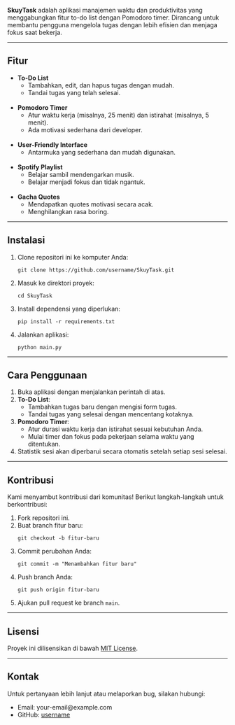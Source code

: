 <p><strong>SkuyTask</strong> adalah aplikasi manajemen waktu dan produktivitas yang menggabungkan fitur to-do list dengan Pomodoro timer. Dirancang untuk membantu pengguna mengelola tugas dengan lebih efisien dan menjaga fokus saat bekerja.</p>

<hr>

<h2>Fitur</h2>
<ul>
    <li><strong>To-Do List</strong>
        <ul>
            <li>Tambahkan, edit, dan hapus tugas dengan mudah.</li>
            <li>Tandai tugas yang telah selesai.</li>
        </ul>
    </li>
    <br>
    <li><strong>Pomodoro Timer</strong>
        <ul>
            <li>Atur waktu kerja (misalnya, 25 menit) dan istirahat (misalnya, 5 menit).</li>
            <li>Ada motivasi sederhana dari developer.</li>
        </ul>
    </li>
    <br>
    <li><strong>User-Friendly Interface</strong>
        <ul>
            <li>Antarmuka yang sederhana dan mudah digunakan.</li>
        </ul>
    </li>
    <br>
    <li><strong>Spotify Playlist</strong>
        <ul>
            <li>Belajar sambil mendengarkan musik.</li>
            <li>Belajar menjadi fokus dan tidak ngantuk.</li>
        </ul>
    </li>
    <br>
     <li><strong>Gacha Quotes</strong>
        <ul>
            <li>Mendapatkan quotes motivasi secara acak.</li>
            <li>Menghilangkan rasa boring.</li>
        </ul>
    </li>
</ul>

<hr>

<h2>Instalasi</h2>
<ol>
    <li>Clone repositori ini ke komputer Anda:
        <pre><code>git clone https://github.com/username/SkuyTask.git</code></pre>
    </li>
    <li>Masuk ke direktori proyek:
        <pre><code>cd SkuyTask</code></pre>
    </li>
    <li>Install dependensi yang diperlukan:
        <pre><code>pip install -r requirements.txt</code></pre>
    </li>
    <li>Jalankan aplikasi:
        <pre><code>python main.py</code></pre>
    </li>
</ol>

<hr>

<h2>Cara Penggunaan</h2>
<ol>
    <li>Buka aplikasi dengan menjalankan perintah di atas.</li>
    <li><strong>To-Do List</strong>:
        <ul>
            <li>Tambahkan tugas baru dengan mengisi form tugas.</li>
            <li>Tandai tugas yang selesai dengan mencentang kotaknya.</li>
        </ul>
    </li>
    <li><strong>Pomodoro Timer</strong>:
        <ul>
            <li>Atur durasi waktu kerja dan istirahat sesuai kebutuhan Anda.</li>
            <li>Mulai timer dan fokus pada pekerjaan selama waktu yang ditentukan.</li>
        </ul>
    </li>
    <li>Statistik sesi akan diperbarui secara otomatis setelah setiap sesi selesai.</li>
</ol>

<hr>

<h2>Kontribusi</h2>
<p>Kami menyambut kontribusi dari komunitas! Berikut langkah-langkah untuk berkontribusi:</p>
<ol>
    <li>Fork repositori ini.</li>
    <li>Buat branch fitur baru:
        <pre><code>git checkout -b fitur-baru</code></pre>
    </li>
    <li>Commit perubahan Anda:
        <pre><code>git commit -m "Menambahkan fitur baru"</code></pre>
    </li>
    <li>Push branch Anda:
        <pre><code>git push origin fitur-baru</code></pre>
    </li>
    <li>Ajukan pull request ke branch <code>main</code>.</li>
</ol>

<hr>

<h2>Lisensi</h2>
<p>Proyek ini dilisensikan di bawah <a href="LICENSE">MIT License</a>.</p>

<hr>

<h2>Kontak</h2>
<p>Untuk pertanyaan lebih lanjut atau melaporkan bug, silakan hubungi:</p>
<ul>
    <li>Email: your-email@example.com</li>
    <li>GitHub: <a href="https://github.com/username">username</a></li>
</ul>
